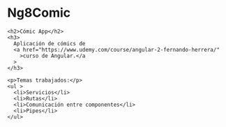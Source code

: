 # Ng8Comic

    <h2>Cómic App</h2>
    <h3>
      Aplicación de cómics de
      <a href="https://www.udemy.com/course/angular-2-fernando-herrera/"
        >curso de Angular.</a
      >
    </h3>

    <p>Temas trabajados:</p>
    <ul >
      <li>Servicios</li>
      <li>Rutas</li>
      <li>Comunicación entre componentes</li>
      <li>Pipes</li>
    </ul>
